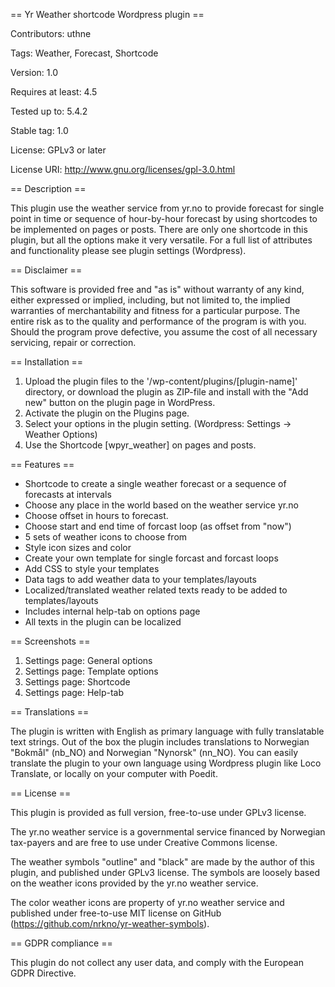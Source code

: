 == Yr Weather shortcode Wordpress plugin ==

Contributors: uthne

Tags: Weather, Forecast, Shortcode

Version: 1.0

Requires at least: 4.5

Tested up to: 5.4.2

Stable tag: 1.0

License: GPLv3 or later

License URI: http://www.gnu.org/licenses/gpl-3.0.html


== Description ==

This plugin use the weather service from yr.no to provide forecast for single point in time or sequence of hour-by-hour forecast by using shortcodes to be implemented on pages or posts. There are only one shortcode in this plugin, but all the options make it very versatile. For a full list of attributes and functionality please see plugin settings (Wordpress).


== Disclaimer ==

This software is provided free and "as is" without warranty of any kind, either expressed or implied, including, 
but not limited to, the implied warranties of merchantability and fitness for a particular purpose. 
The entire risk as to the quality and performance of the program is with you. 
Should the program prove defective, you assume the cost of all necessary servicing, repair or correction.


== Installation ==

1. Upload the plugin files to the '/wp-content/plugins/[plugin-name]' directory, or download the plugin as ZIP-file and install with the "Add new" button on the plugin page in WordPress.  
2. Activate the plugin on the Plugins page.
3. Select your options in the plugin setting. (Wordpress: Settings -> Weather Options)
3. Use the Shortcode [wpyr_weather] on pages and posts.


== Features ==

- Shortcode to create a single weather forecast or a sequence of forecasts at intervals
- Choose any place in the world based on the weather service yr.no
- Choose offset in hours to forecast.
- Choose start and end time of forcast loop (as offset from "now")
- 5 sets of weather icons to choose from
- Style icon sizes and color
- Create your own template for single forcast and forcast loops
- Add CSS to style your templates
- Data tags to add weather data to your templates/layouts
- Localized/translated weather related texts ready to be added to templates/layouts
- Includes internal help-tab on options page
- All texts in the plugin can be localized


== Screenshots ==

1. Settings page: General options
2. Settings page: Template options
3. Settings page: Shortcode
4. Settings page: Help-tab


== Translations ==

The plugin is written with English as primary language with fully translatable text strings. Out of the box the plugin includes translations to Norwegian "Bokmål" (nb_NO) and Norwegian "Nynorsk" (nn_NO). You can easily translate the plugin to your own language using Wordpress plugin like Loco Translate, or locally on your computer with Poedit.


== License ==

This plugin is provided as full version, free-to-use under GPLv3 license. 

The yr.no weather service is a governmental service financed by Norwegian tax-payers and are free to use under Creative Commons license.

The weather symbols "outline" and "black" are made by the author of this plugin, and published under GPLv3 license. The symbols are loosely based on the weather icons provided by the yr.no weather service. 

The color weather icons are property of yr.no weather service and published under free-to-use MIT license on GitHub (https://github.com/nrkno/yr-weather-symbols).


== GDPR compliance ==

This plugin do not collect any user data, and comply with the European GDPR Directive.
